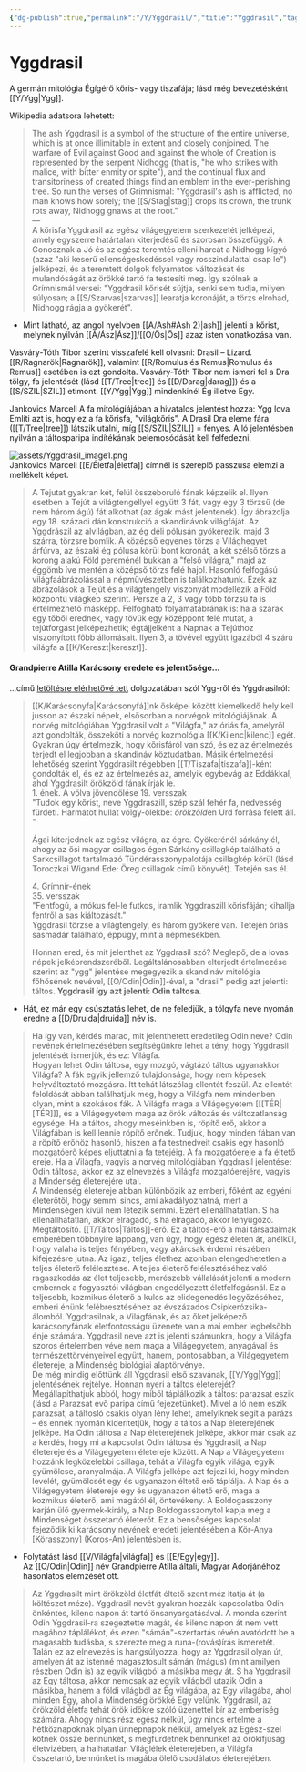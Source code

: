 ```yaml
---
{"dg-publish":true,"permalink":"/Y/Yggdrasil/","title":"Yggdrasil","tags":["Englishtexttranslated"],"created":"2024-01-02T06:47","updated":"2025-06-07T18:48"}
---
```



# Yggdrasil

A germán mitológia Égígérő kőris- vagy tiszafája; lásd még bevezetésként [[Y/Ygg\|Ygg]].  

Wikipedia adatsora lehetett:  
> The ash Yggdrasil is a symbol of the structure of the entire universe, which is at once illimitable in extent and closely conjoined. The warfare of Evil against Good and against the whole of Creation is represented by the serpent Nidhogg (that is, "he who strikes with malice, with bitter enmity or spite"), and the continual flux and transitoriness of created things find an emblem in the ever-perishing tree. So run the verses of Grímnismál: "Yggdrasil's ash is afflicted, no man knows how sorely; the [[S/Stag\|stag]] crops its crown, the trunk rots away, Nidhogg gnaws at the root."  
> —  
> A kőrisfa Yggdrasil az egész világegyetem szerkezetét jelképezi, amely egyszerre határtalan kiterjedésű és szorosan összefüggő. A Gonosznak a Jó és az egész teremtés elleni harcát a Nidhogg kígyó (azaz "aki keserű ellenségeskedéssel vagy rosszindulattal csap le") jelképezi, és a teremtett dolgok folyamatos változását és mulandóságát az örökké tartó fa testesíti meg. Így szólnak a Grímnismál versei: "Yggdrasil kőrisét sújtja, senki sem tudja, milyen súlyosan; a [[S/Szarvas\|szarvas]] learatja koronáját, a törzs elrohad, Nidhogg rágja a gyökerét".  
- Mint látható, az angol nyelvben [[A/Ash#Ash 2)\|ash]] jelenti a kőrist, melynek nyilván [[A/Ász\|Ász]]/[[O/Ős\|Ős]] azaz isten vonatkozása van.  

Vasváry-Tóth Tibor szerint visszafelé kell olvasni: Drasil – Lizard. [[R/Ragnarök\|Ragnarök]], valamint [[R/Romulus és Remus\|Romulus és Remus]] esetében is ezt gondolta. Vasváry-Tóth Tibor nem ismeri fel a Dra tölgy, fa jelentését (lásd [[T/Tree\|tree]] és [[D/Darag\|darag]]) és a [[S/SZIL\|SZIL]] etimont. [[Y/Ygg\|Ygg]] mindenkinél Ég illetve Egy.  

Jankovics Marcell A fa mitológiájában a hivatalos jelentést hozza: Ygg lova. Említi azt is, hogy ez a fa kőrisfa, "világkőris". A Drasil Dra eleme fára ([[T/Tree\|tree]]) látszik utalni, míg [[S/SZIL\|SZIL]] = fényes. A ló jelentésben nyilván a táltosparipa indítékának belemosódását kell felfedezni.  

![assets/Yggdrasil_image1.png](/img/user/Y/assets/Yggdrasil_image1.png)  
Jankovics Marcell [[E/Életfa\|életfa]] címnél is szereplő passzusa elemzi a mellékelt képet.  
> A Tejutat gyakran két, felül összeboruló fának képzelik el. Ilyen esetben a Tejút a világtengellyel együtt 3 fát, vagy egy 3 törzsű (de nem három ágú) fát alkothat (az ágak mást jelentenek). Így ábrázolja egy 18. századi dán konstrukció a skandinávok világfáját. Az Yggdrászil az alvilágban, az ég déli pólusán gyökerezik, majd 3 szárra, törzsre bomlik. A középső egyenes törzs a Világhegyet árfúrva, az északi ég pólusa körül bont koronát, a két szélső törzs a korong alakú Föld pereménél bukkan a "felső világra," majd az éggömb íve mentén a középső törzs felé hajol. Hasonló felfogású világfaábrázolással a népművészetben is találkozhatunk. Ezek az ábrázolások a Tejút és a világtengely viszonyát modellezik a Föld központú világkép szerint. Persze a 2, 3 vagy több törzsű fa is értelmezhető másképp. Felfogható folyamatábrának is: ha a szárak egy tőből erednek, vagy tövük egy középpont felé mutat, a tejútforgást jelképezhetik; égtájjelként a Napnak a Tejúthoz viszonyított főbb állomásait. Ilyen 3, a tövével együtt igazából 4 szárú világfa a [[K/Kereszt\|kereszt]].  

#### Grandpierre Atilla Karácsony eredete és jelentősége...

...című [letöltésre elérhetővé tett](https://mega.nz/file/pzNzhKJB#KXz_bvQtrp_QYzmqFqWwIpf4TSn31z4Fn4bUVLJ8jpA) dolgozatában szól Ygg-ről és Yggdrasilról:  
> [[K/Karácsonyfa\|Karácsonyfá]]nk ősképei között kiemelkedő hely kell jusson az északi népek, elsősorban a norvégok mitológiájának. A norvég mitológiában Yggdrasil volt a "Világfa," az óriás fa, amelyről azt gondolták, összeköti a norvég kozmológia [[K/Kilenc\|kilenc]] egét. Gyakran úgy értelmezik, hogy kőrisfáról van szó, és ez az értelmezés terjedt el legjobban a skandináv köztudatban. Másik értelmezési lehetőség szerint Yggdrasilt régebben [[T/Tiszafa\|tiszafa]]-ként gondolták el, és ez az értelmezés az, amelyik egybevág az Eddákkal, ahol Yggdrasilt örökzöld fának írják le.  
> 1\. ének. A völva jövendölése
> 19\. versszak  
> "Tudok egy kőrist, neve Yggdraszill, szép szál fehér fa, nedvesség fürdeti. Harmatot hullat völgy-ölekbe: *örökzöld*en Urd forrása felett áll. "  
>
> Ágai kiterjednek az egész világra, az égre. Gyökerénél sárkány él, ahogy az ősi magyar csillagos égen Sárkány csillagkép található a Sarkcsillagot tartalmazó Tündérasszonypalotája csillagkép körül (lásd Toroczkai Wigand Ede: Öreg csillagok című könyvét). Tetején sas él.  
>
> 4\. Grímnir-ének  
> 35\. versszak  
> "Fentfogú, a mókus fel-le futkos, iramlik Yggdraszill kőrisfáján; kihallja fentről a sas kiáltozását."  
> Yggdrasil törzse a világtengely, és három gyökere van. Tetején óriás sasmadár található, éppúgy, mint a népmesékben.  
>
> Honnan ered, és mit jelenthet az Yggdrasil szó? Meglepő, de a lovas népek jelképrendszeréből. Legáltalánosabban elterjedt értelmezése szerint az "ygg" jelentése megegyezik a skandináv mitológia főhősének nevével, [[O/Odin\|Odin]]-éval, a "drasil" pedig azt jelenti: táltos. **Yggdrasil így azt jelenti: Odin táltosa**.  
- Hát, ez már egy csúsztatás lehet, de ne feledjük, a tölgyfa neve nyomán eredne a [[D/Druida\|druida]] név is.  

> Ha így van, kérdés marad, mit jelenthetett eredetileg Odin neve? Odin nevének értelmezésében segítségünkre lehet a tény, hogy Yggdrasil jelentését ismerjük, és ez: Világfa.  
> Hogyan lehet Odin táltosa, egy mozgó, vágtázó táltos ugyanakkor Világfa? A fák egyik jellemző tulajdonsága, hogy nem képesek helyváltoztató mozgásra. Itt tehát látszólag ellentét feszül. Az ellentét feloldását abban találhatjuk meg, hogy a Világfa nem mindenben olyan, mint a szokásos fák. A Világfa maga a Világegyetem \[[[TÉR\|[TÉR]]\], és a Világegyetem maga az örök változás és változatlanság egysége. Ha a táltos, ahogy meséinkben is, röpítő erő, akkor a Világfában is kell lennie röpítő erőnek. Tudjuk, hogy minden fában van a röpítő erőhöz hasonló, hiszen a fa testnedveit csakis egy hasonló mozgatóerő képes eljuttatni a fa tetejéig. A fa mozgatóereje a fa éltető ereje. Ha a Világfa, vagyis a norvég mitológiában Yggdrasil jelentése: Odin táltosa, akkor ez az elnevezés a Világfa mozgatóerejére, vagyis a Mindenség életerejére utal.  
> A Mindenség életereje abban különbözik az emberi, főként az egyéni életerőtől, hogy semmi sincs, ami akadályozhatná, mert a Mindenségen kívül nem létezik semmi. Ezért ellenállhatatlan. S ha ellenállhatatlan, akkor elragadó, s ha elragadó, akkor lenyűgöző. Megtáltosító. [[T/Táltos\|Táltos]]-erő. Ez a táltos-erő a mai társadalmak emberében többnyire lappang, van úgy, hogy egész életen át, anélkül, hogy valaha is teljes fényében, vagy akárcsak érdemi részében kifejezésre jutna. Az igazi, teljes élethez azonban elengedhetetlen a teljes életerő felélesztése. A teljes életerő felélesztéséhez való ragaszkodás az élet teljesebb, merészebb vállalását jelenti a modern embernek a fogyasztói világban engedélyezett életfelfogásnál. Ez a teljesebb, kozmikus életerő a kulcs az elidegenedés legyőzéséhez, emberi énünk felébresztéséhez az évszázados Csipkerózsika-álomból. Yggdrasilnak, a Világfának, és az őket jelképező karácsonyfának életfontosságú üzenete van a mai ember legbelsőbb énje számára. Yggdrasil neve azt is jelenti számunkra, hogy a Világfa szoros értelemben véve nem maga a Világegyetem, anyagával és természettörvényeivel együtt, hanem, pontosabban, a Világegyetem életereje, a Mindenség biológiai alaptörvénye.  
> De még mindig előttünk áll Yggdrasil első szavának, [[Y/Ygg\|Ygg]] jelentésének rejtélye. Honnan nyeri a táltos életerejét? Megállapíthatjuk abból, hogy miből táplálkozik a táltos: parazsat eszik (lásd a Parazsat evő paripa című fejezetünket). Mivel a ló nem eszik parazsat, a táltosló csakis olyan lény lehet, amelyiknek segít a parázs – és ennek nyomán kiderítetjük, hogy a táltos a Nap életerejének jelképe. Ha Odin táltosa a Nap életerejének jelképe, akkor már csak az a kérdés, hogy mi a kapcsolat Odin táltosa és Yggdrasil, a Nap életereje és a Világegyetem életereje között. A Nap a Világegyetem hozzánk legközelebbi csillaga, tehát a Világfa egyik világa, egyik gyümölcse, aranyalmája. A Világfa jelképe azt fejezi ki, hogy minden levelét, gyümölcsét egy és ugyanazon éltető erő táplálja. A Nap és a Világegyetem életereje egy és ugyanazon éltető erő, maga a kozmikus életerő, ami magától él, öntevékeny. A Boldogasszony karján ülő gyermek-király, a Nap Boldogasszonytól kapja meg a Mindenséget összetartó életerőt. Ez a bensőséges kapcsolat fejeződik ki karácsony nevének eredeti jelentésében a Kör-Anya \[Körasszony\] (Koros-An) jelentésben is.  
- Folytatást lásd [[V/Világfa\|világfa]] és [[E/Egy\|egy]].  
Az [[O/Odin\|Odin]] név Grandpierre Atilla általi, Magyar Adorjánéhoz hasonlatos elemzését ott.  

> Az Yggdrasilt mint örökzöld életfát éltető szent méz itatja át (a költészet méze). Yggdrasil nevét gyakran hozzák kapcsolatba Odin önkéntes, kilenc napon át tartó önsanyargatásával. A monda szerint Odin Yggdrasil-ra szegeztette magát, és kilenc napon át nem vett magához táplálékot, és ezen "sámán"-szertartás révén avatódott be a magasabb tudásba, s szerezte meg a runa-(rovás)írás ismeretét. Talán ez az elnevezés is hangsúlyozza, hogy az Yggdrasil olyan út, amelyen át az istenné magasztosult sámán (mágus) (mint amilyen részben Odin is) az egyik világból a másikba megy át. S ha Yggdrasil az Egy táltosa, akkor nemcsak az egyik világból utazik Odin a másikba, hanem a földi világból az Ég világába, az Egy világába, ahol minden Egy, ahol a Mindenség örökké Egy velünk. Yggdrasil, az örökzöld életfa tehát örök időkre szóló üzenettel bír az emberiség számára. Ahogy nincs rész egész nélkül, úgy nincs értelme a hétköznapoknak olyan ünnepnapok nélkül, amelyek az Egész-szel kötnek össze bennünket, s megfürdetnek bennünket az örökifjúság életvizében, a halhatatlan Világlélek életerejében, a Világfa összetartó, bennünket is magába ölelő csodálatos életerejében.  